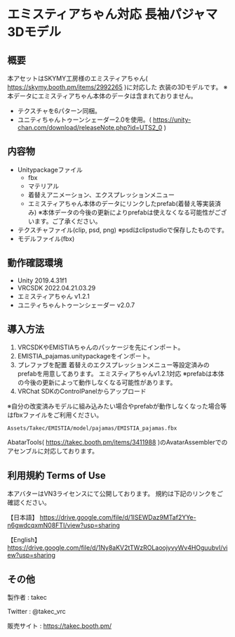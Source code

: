 # エミスティアちゃん対応 長袖パジャマ3Dモデル

## 概要
本アセットはSKYMY工房様のエミスティアちゃん( https://skymy.booth.pm/items/2992265 )に対応した
衣装の3Dモデルです。
※本データにエミスティアちゃん本体のデータは含まれておりません。

* テクスチャを6パターン同梱。
* ユニティちゃんトゥーンシェーダー2.0を使用。( https://unity-chan.com/download/releaseNote.php?id=UTS2_0 )

## 内容物
- Unitypackageファイル
  - fbx
  - マテリアル
  - 着替えアニメーション、エクスプレッションメニュー
  - エミスティアちゃん本体のデータにリンクしたprefab(着替え等実装済み)
    ※本体データの今後の更新によりprefabは使えなくなる可能性がございます。ご了承ください。
- テクスチャファイル(clip, psd, png) ※psdはclipstudioで保存したものです。
- モデルファイル(fbx)

## 動作確認環境
* Unity 2019.4.31f1
* VRCSDK 2022.04.21.03.29
* エミスティアちゃん v1.2.1
* ユニティちゃんトゥーンシェーダー v2.0.7

## 導入方法
1. VRCSDKやEMISTIAちゃんのパッケージを先にインポート。
2. EMISTIA_pajamas.unitypackageをインポート。
3. プレファブを配置
   着替えのエクスプレッションメニュー等設定済みのprefabを用意してあります。
   エミスティアちゃんv1.2.1対応
   ※prefabは本体の今後の更新によって動作しなくなる可能性があります。
4. VRChat SDKのControlPanelからアップロード

※自分の改変済みモデルに組み込みたい場合やprefabが動作しなくなった場合等はfbxファイルをご利用ください。

`Assets/Takec/EMISTIA/model/pajamas/EMISTIA_pajamas.fbx`

AbatarTools( https://takec.booth.pm/items/3411988 )のAvatarAssemblerでのアセンブルに対応しております。

## 利用規約 Terms of Use
本アバターはVN3ライセンスにて公開しております。
規約は下記のリンクをご確認ください。

【日本語】
https://drive.google.com/file/d/1ISEWDaz9MTaf2YYe-n6gwdcqxmN08FTI/view?usp=sharing

【English】
https://drive.google.com/file/d/1Ny8aKV2tTWzROLaoojyvyWv4HOguubvI/view?usp=sharing

## その他
製作者
: takec

Twitter
: @takec_vrc

販売サイト
: https://takec.booth.pm/

